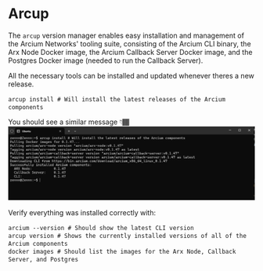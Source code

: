 # Arcup
The ```arcup``` version manager enables easy installation and management of the Arcium Networks' tooling suite, consisting of the Arcium CLI binary, the Arx Node Docker image, the Arcium Callback Server Docker image, and the Postgres Docker image (needed to run the Callback Server).

All the necessary tools can be installed and updated whenever theres a new release. 
```
arcup install # Will install the latest releases of the Arcium components
```
You should see a similar message 👇🏾
![alt text](image.png)

Verify everything was installed correctly with:
```
arcium --version # Should show the latest CLI version
arcup version # Shows the currently installed versions of all of the Arcium components
docker images # Should list the images for the Arx Node, Callback Server, and Postgres
```
